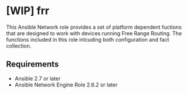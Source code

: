 # [WIP] frr

This Ansible Network role provides a set of platform dependent fuctions that
are designed to work with devices running Free Range Routing. The functions included 
in this role inlcuding both configuration and fact collection.


## Requirements

* Ansible 2.7 or later
* Ansible Network Engine Role 2.6.2 or later





